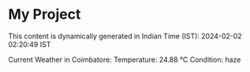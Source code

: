 # My Project

This content is dynamically generated in Indian Time (IST): 2024-02-02 02:20:49 IST


Current Weather in Coimbatore:
Temperature: 24.88 °C
Condition: haze
